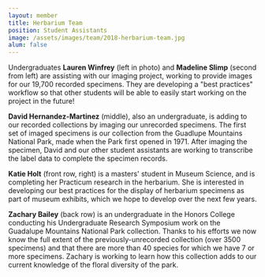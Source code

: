 ```yaml
---
layout: member
title: Herbarium Team
position: Student Assistants
image: /assets/images/team/2018-herbarium-team.jpg
alum: false
---
```


 
Undergraduates **Lauren Winfrey** (left in photo) and **Madeline Slimp** (second from left) are assisting with our imaging project, working to provide images for our 19,700 recorded specimens. They are developing a "best practices" workflow so that other students will be able to easily start working on the project in the future! 

**David Hernandez-Martinez** (middle), also an undergraduate, is adding to our recorded collections by imaging our unrecorded specimens. The first set of imaged specimens is our collection from the Guadlupe Mountains National Park, made when the Park first opened in 1971. After imaging the specimen, David and our other student assistants are working to transcribe the label data to complete the specimen records. 

**Katie Holt** (front row, right) is a masters' student in Museum Science, and is completing her Practicum research in the herbarium. She is interested in developing our best practices for the display of herbarium specimens as part of museum exhibits, which we hope to develop over the next few years.

**Zachary Bailey** (back row) is an undergraduate in the Honors College conducting his Undergraduate Research Symposium work on the Guadalupe Mountains National Park collection. Thanks to his efforts we now know the full extent of the previously-unrecorded collection (over 3500 specimens) and that there are more than 40 species for which we have 7 or more specimens. Zachary is working to learn how this collection adds to our current knowledge of the floral diversity of the park.